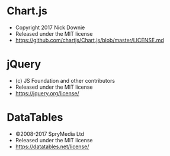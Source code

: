 Chart.js
========

- Copyright 2017 Nick Downie
- Released under the MIT license
- https://github.com/chartjs/Chart.js/blob/master/LICENSE.md

jQuery
======

- (c) JS Foundation and other contributors
- Released under the MIT license
- https://jquery.org/license/


DataTables
==========

- ©2008-2017 SpryMedia Ltd
- Released under the MIT license
- https://datatables.net/license/
